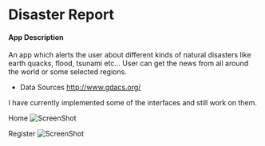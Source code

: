 # Disaster Report

#### App Description

An app which alerts the user about different kinds of natural disasters like earth quacks, flood, tsunami etc... User can get the news from all around the world or some selected regions.

* Data Sources
http://www.gdacs.org/ 

I have currently implemented some of the interfaces and still work on them.

Home 
![ScreenShot](https://github.com/AndroidJamSriLanka/Disaster-Report/blob/master/GUI%20folder/Home.png)

Register
![ScreenShot](https://github.com/AndroidJamSriLanka/Disaster-Report/blob/master/GUI%20folder/Register.PNG)